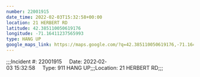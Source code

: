 ```yaml
---
number: 22001915
date_time: 2022-02-03T15:32:58+00:00
location: 21 HERBERT RD
latitude: 42.385110050619176
longitude: -71.16411237565993
type: HANG UP
google_maps_link: https://maps.google.com/?q=42.385110050619176,-71.16411237565993
---
```


;;;Incident #: 22001915     Date: 2022‐02‐03 15:32:58     Type: 911 HANG UP;;;Location: 21 HERBERT RD;;;
